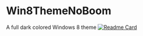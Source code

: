 # Win8ThemeNoBoom
A full dark colored Windows 8 theme
[![Readme Card](https://github-readme-stats.vercel.app/api/pin/?username=acccounttest&repo=Win8ThemeNoBoom&theme=onedark&show_icons=true&count_private=true&border_color=darkblue)](https://github.com/acccounttest/Win8ThemeNoBoom)
